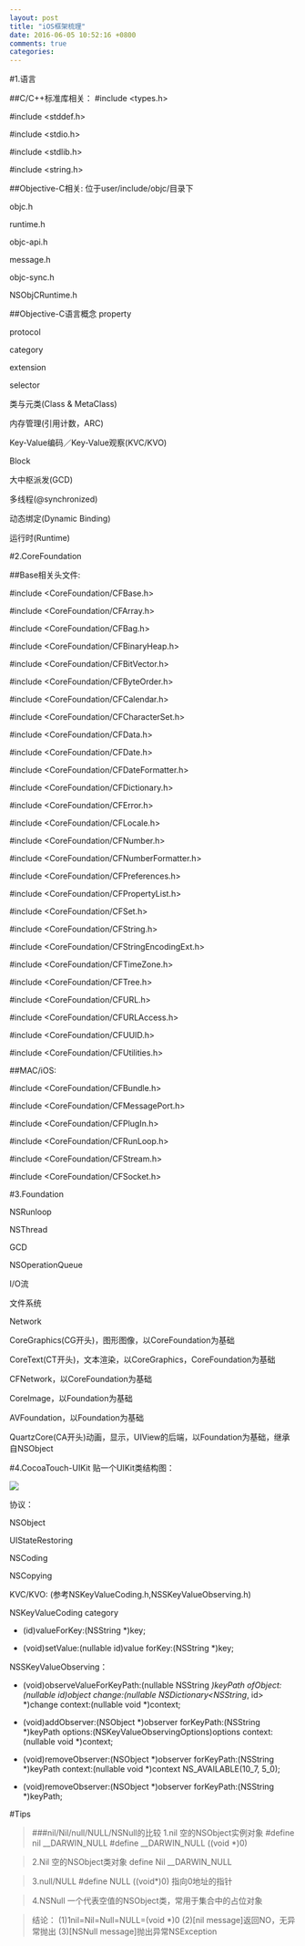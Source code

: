 ```yaml
---
layout: post
title: "iOS框架梳理"
date: 2016-06-05 10:52:16 +0800
comments: true
categories: 
---
```


#1.语言

##C/C++标准库相关：
\#include \<types.h>

\#include \<stddef.h>

\#include \<stdio.h>

\#include \<stdlib.h>

\#include \<string.h>


##Objective-C相关:
位于user/include/objc/目录下 

objc.h

runtime.h

objc-api.h

message.h

objc-sync.h

NSObjCRuntime.h


##Objective-C语言概念
property 

protocol

category

extension

selector


类与元类(Class & MetaClass)

内存管理(引用计数，ARC)

Key-Value编码／Key-Value观察(KVC/KVO)

Block

大中枢派发(GCD)

多线程(@synchronized)

动态绑定(Dynamic Binding)

运行时(Runtime) 


#2.CoreFoundation

##Base相关头文件:

\#include \<CoreFoundation/CFBase.h>

\#include \<CoreFoundation/CFArray.h>

\#include \<CoreFoundation/CFBag.h>

\#include \<CoreFoundation/CFBinaryHeap.h>

\#include \<CoreFoundation/CFBitVector.h>

\#include \<CoreFoundation/CFByteOrder.h>

\#include \<CoreFoundation/CFCalendar.h>

\#include \<CoreFoundation/CFCharacterSet.h>

\#include \<CoreFoundation/CFData.h>

\#include \<CoreFoundation/CFDate.h>

\#include \<CoreFoundation/CFDateFormatter.h>

\#include \<CoreFoundation/CFDictionary.h>

\#include \<CoreFoundation/CFError.h>

\#include \<CoreFoundation/CFLocale.h>

\#include \<CoreFoundation/CFNumber.h>

\#include \<CoreFoundation/CFNumberFormatter.h>

\#include \<CoreFoundation/CFPreferences.h>

\#include \<CoreFoundation/CFPropertyList.h>

\#include \<CoreFoundation/CFSet.h>

\#include \<CoreFoundation/CFString.h>

\#include \<CoreFoundation/CFStringEncodingExt.h>

\#include \<CoreFoundation/CFTimeZone.h>

\#include \<CoreFoundation/CFTree.h>

\#include \<CoreFoundation/CFURL.h>

\#include \<CoreFoundation/CFURLAccess.h>

\#include \<CoreFoundation/CFUUID.h>

\#include \<CoreFoundation/CFUtilities.h>


##MAC/iOS:

\#include \<CoreFoundation/CFBundle.h>

\#include \<CoreFoundation/CFMessagePort.h>

\#include \<CoreFoundation/CFPlugIn.h>

\#include \<CoreFoundation/CFRunLoop.h>

\#include \<CoreFoundation/CFStream.h>

\#include \<CoreFoundation/CFSocket.h>


#3.Foundation

NSRunloop

NSThread

GCD

NSOperationQueue

I/O流

文件系统

Network

CoreGraphics(CG开头)，图形图像，以CoreFoundation为基础

CoreText(CT开头)，文本渲染，以CoreGraphics，CoreFoundation为基础

CFNetwork，以CoreFoundation为基础

CoreImage，以Foundation为基础

AVFoundation，以Foundation为基础

QuartzCore(CA开头)动画，显示，UIView的后端，以Foundation为基础，继承自NSObject


#4.CocoaTouch-UIKit
贴一个UIKit类结构图：

<img src="/images/blog/object_map.jpg">

协议：

NSObject

UIStateRestoring

NSCoding

NSCopying


KVC/KVO:
(参考NSKeyValueCoding.h,NSSKeyValueObserving.h)

NSKeyValueCoding category

- (id)valueForKey:(NSString *)key;

- (void)setValue:(nullable id)value forKey:(NSString *)key;


NSSKeyValueObserving：

- (void)observeValueForKeyPath:(nullable NSString *)keyPath ofObject:(nullable id)object change:(nullable NSDictionary<NSString*, id> *)change context:(nullable void *)context;

- (void)addObserver:(NSObject *)observer forKeyPath:(NSString *)keyPath options:(NSKeyValueObservingOptions)options context:(nullable void *)context;

- (void)removeObserver:(NSObject *)observer forKeyPath:(NSString *)keyPath context:(nullable void *)context NS_AVAILABLE(10_7, 5_0);

- (void)removeObserver:(NSObject *)observer forKeyPath:(NSString *)keyPath;



#Tips
>###nil/Nil/null/NULL/NSNull的比较
>1.nil 空的NSObject实例对象 
>\#define nil __DARWIN_NULL
>\#define __DARWIN_NULL ((void *)0)  

>2.Nil 空的NSObject类对象
>define Nil __DARWIN_NULL 

>3.null/NULL
>\#define NULL ((void*)0)  指向0地址的指针

>4.NSNull 
>一个代表空值的NSObject类，常用于集合中的占位对象

>结论：
>(1)1nil=Nil=Null=NULL=(void *)0
>(2)[nil message]返回NO，无异常抛出
>(3)[NSNull message]抛出异常NSException


